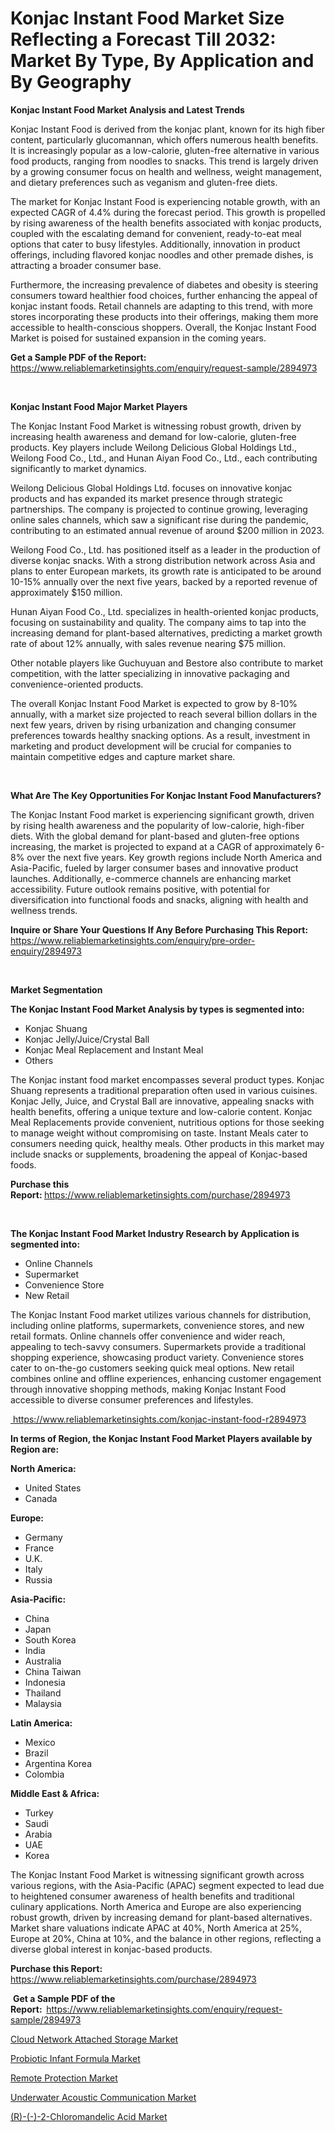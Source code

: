 <p><h1>Konjac Instant Food Market Size Reflecting a Forecast Till 2032: Market By Type, By Application and By Geography</h1></p><p><strong>Konjac Instant Food Market Analysis and Latest Trends</strong></p>
<p><p>Konjac Instant Food is derived from the konjac plant, known for its high fiber content, particularly glucomannan, which offers numerous health benefits. It is increasingly popular as a low-calorie, gluten-free alternative in various food products, ranging from noodles to snacks. This trend is largely driven by a growing consumer focus on health and wellness, weight management, and dietary preferences such as veganism and gluten-free diets.</p><p>The market for Konjac Instant Food is experiencing notable growth, with an expected CAGR of 4.4% during the forecast period. This growth is propelled by rising awareness of the health benefits associated with konjac products, coupled with the escalating demand for convenient, ready-to-eat meal options that cater to busy lifestyles. Additionally, innovation in product offerings, including flavored konjac noodles and other premade dishes, is attracting a broader consumer base.</p><p>Furthermore, the increasing prevalence of diabetes and obesity is steering consumers toward healthier food choices, further enhancing the appeal of konjac instant foods. Retail channels are adapting to this trend, with more stores incorporating these products into their offerings, making them more accessible to health-conscious shoppers. Overall, the Konjac Instant Food Market is poised for sustained expansion in the coming years.</p></p>
<p><strong>Get a Sample PDF of the Report:&nbsp;</strong> <a href="https://www.reliablemarketinsights.com/enquiry/request-sample/2894973?utm_campaign=2240&utm_medium=2&utm_source=Github&utm_content=ia&utm_term=15032025&utm_id=konjac-instant-food">https://www.reliablemarketinsights.com/enquiry/request-sample/2894973</a></p>
<p>&nbsp;</p>
<p><strong>Konjac Instant Food Major Market Players</strong></p>
<p><p>The Konjac Instant Food Market is witnessing robust growth, driven by increasing health awareness and demand for low-calorie, gluten-free products. Key players include Weilong Delicious Global Holdings Ltd., Weilong Food Co., Ltd., and Hunan Aiyan Food Co., Ltd., each contributing significantly to market dynamics.</p><p>Weilong Delicious Global Holdings Ltd. focuses on innovative konjac products and has expanded its market presence through strategic partnerships. The company is projected to continue growing, leveraging online sales channels, which saw a significant rise during the pandemic, contributing to an estimated annual revenue of around $200 million in 2023.</p><p>Weilong Food Co., Ltd. has positioned itself as a leader in the production of diverse konjac snacks. With a strong distribution network across Asia and plans to enter European markets, its growth rate is anticipated to be around 10-15% annually over the next five years, backed by a reported revenue of approximately $150 million.</p><p>Hunan Aiyan Food Co., Ltd. specializes in health-oriented konjac products, focusing on sustainability and quality. The company aims to tap into the increasing demand for plant-based alternatives, predicting a market growth rate of about 12% annually, with sales revenue nearing $75 million.</p><p>Other notable players like Guchuyuan and Bestore also contribute to market competition, with the latter specializing in innovative packaging and convenience-oriented products.</p><p>The overall Konjac Instant Food Market is expected to grow by 8-10% annually, with a market size projected to reach several billion dollars in the next few years, driven by rising urbanization and changing consumer preferences towards healthy snacking options. As a result, investment in marketing and product development will be crucial for companies to maintain competitive edges and capture market share.</p></p>
<p>&nbsp;</p>
<p><strong>What Are The Key Opportunities For Konjac Instant Food Manufacturers?</strong></p>
<p><p>The Konjac Instant Food market is experiencing significant growth, driven by rising health awareness and the popularity of low-calorie, high-fiber diets. With the global demand for plant-based and gluten-free options increasing, the market is projected to expand at a CAGR of approximately 6-8% over the next five years. Key growth regions include North America and Asia-Pacific, fueled by larger consumer bases and innovative product launches. Additionally, e-commerce channels are enhancing market accessibility. Future outlook remains positive, with potential for diversification into functional foods and snacks, aligning with health and wellness trends.</p></p>
<p><strong>Inquire or Share Your Questions If Any Before Purchasing This Report:</strong> <a href="https://www.reliablemarketinsights.com/enquiry/pre-order-enquiry/2894973?utm_campaign=2240&utm_medium=2&utm_source=Github&utm_content=ia&utm_term=15032025&utm_id=konjac-instant-food">https://www.reliablemarketinsights.com/enquiry/pre-order-enquiry/2894973</a></p>
<p>&nbsp;</p>
<p><strong>Market Segmentation</strong></p>
<p><strong>The Konjac Instant Food Market Analysis by types is segmented into:</strong></p>
<p><ul><li>Konjac Shuang</li><li>Konjac Jelly/Juice/Crystal Ball</li><li>Konjac Meal Replacement and Instant Meal</li><li>Others</li></ul></p>
<p><p>The Konjac instant food market encompasses several product types. Konjac Shuang represents a traditional preparation often used in various cuisines. Konjac Jelly, Juice, and Crystal Ball are innovative, appealing snacks with health benefits, offering a unique texture and low-calorie content. Konjac Meal Replacements provide convenient, nutritious options for those seeking to manage weight without compromising on taste. Instant Meals cater to consumers needing quick, healthy meals. Other products in this market may include snacks or supplements, broadening the appeal of Konjac-based foods.</p></p>
<p><strong>Purchase this Report:&nbsp;</strong><a href="https://www.reliablemarketinsights.com/purchase/2894973?utm_campaign=2240&utm_medium=2&utm_source=Github&utm_content=ia&utm_term=15032025&utm_id=konjac-instant-food">https://www.reliablemarketinsights.com/purchase/2894973</a></p>
<p>&nbsp;</p>
<p><strong>The Konjac Instant Food Market Industry Research by Application is segmented into:</strong></p>
<p><ul><li>Online Channels</li><li>Supermarket</li><li>Convenience Store</li><li>New Retail</li></ul></p>
<p><p>The Konjac Instant Food market utilizes various channels for distribution, including online platforms, supermarkets, convenience stores, and new retail formats. Online channels offer convenience and wider reach, appealing to tech-savvy consumers. Supermarkets provide a traditional shopping experience, showcasing product variety. Convenience stores cater to on-the-go customers seeking quick meal options. New retail combines online and offline experiences, enhancing customer engagement through innovative shopping methods, making Konjac Instant Food accessible to diverse consumer preferences and lifestyles.</p></p>
<p><a href="https://www.reliablemarketinsights.com/konjac-instant-food-r2894973?utm_campaign=2240&utm_medium=2&utm_source=Github&utm_content=ia&utm_term=15032025&utm_id=konjac-instant-food">&nbsp;https://www.reliablemarketinsights.com/konjac-instant-food-r2894973</a></p>
<p><strong>In terms of Region, the Konjac Instant Food Market Players available by Region are:</strong></p>
<p>
    <p> <strong> North America: </strong>
        <ul>
            <li>United States</li>
            <li>Canada</li>
        </ul>
        </p> 
    <p> <strong> Europe: </strong>
        <ul>
            <li>Germany</li>
            <li>France</li>
            <li>U.K.</li>
            <li>Italy</li>
            <li>Russia</li>
        </ul>
        </p> 
    <p> <strong> Asia-Pacific: </strong>
        <ul>
            <li>China</li>
            <li>Japan</li>
            <li>South Korea</li>
            <li>India</li>
            <li>Australia</li>
            <li>China Taiwan</li>
            <li>Indonesia</li>
            <li>Thailand</li>
            <li>Malaysia</li>
        </ul>
        </p> 
    <p> <strong> Latin America: </strong>
        <ul>
            <li>Mexico</li>
            <li>Brazil</li>
            <li>Argentina Korea</li>
            <li>Colombia</li>
        </ul>
        </p> 
    <p> <strong> Middle East & Africa: </strong>
        <ul>
            <li>Turkey</li>
            <li>Saudi</li>
            <li>Arabia</li>
            <li>UAE</li>
            <li>Korea</li>
        </ul>
    </p>
    </p>
<p><p>The Konjac Instant Food Market is witnessing significant growth across various regions, with the Asia-Pacific (APAC) segment expected to lead due to heightened consumer awareness of health benefits and traditional culinary applications. North America and Europe are also experiencing robust growth, driven by increasing demand for plant-based alternatives. Market share valuations indicate APAC at 40%, North America at 25%, Europe at 20%, China at 10%, and the balance in other regions, reflecting a diverse global interest in konjac-based products.</p></p>
<p><strong>Purchase this Report: </strong><a href="https://www.reliablemarketinsights.com/purchase/2894973?utm_campaign=2240&utm_medium=2&utm_source=Github&utm_content=ia&utm_term=15032025&utm_id=konjac-instant-food">https://www.reliablemarketinsights.com/purchase/2894973</a></p>
<p>&nbsp;<strong>Get a Sample PDF of the Report:&nbsp;&nbsp;</strong><a href="https://www.reliablemarketinsights.com/enquiry/request-sample/2894973?utm_campaign=2240&utm_medium=2&utm_source=Github&utm_content=ia&utm_term=15032025&utm_id=konjac-instant-food">https://www.reliablemarketinsights.com/enquiry/request-sample/2894973</a></p>
<p><strong></strong></p>
<p><p><a href="https://www.linkedin.com/pulse/competitive-landscape-revenue-forecast-cloud-network-attached-2g1lf?utm_campaign=2240&utm_medium=2&utm_source=Github&utm_content=ia&utm_term=15032025&utm_id=konjac-instant-food">Cloud Network Attached Storage Market</a></p><p><a href="https://github.com/miehldobin1w/Market-Research-Report-List-1/blob/main/probiotic-infant-formula-market.md?utm_campaign=2240&utm_medium=2&utm_source=Github&utm_content=ia&utm_term=15032025&utm_id=konjac-instant-food">Probiotic Infant Formula Market</a></p><p><a href="https://www.linkedin.com/pulse/latest-trends-remote-protection-market-strong-growth-competition-zzfff?utm_campaign=2240&utm_medium=2&utm_source=Github&utm_content=ia&utm_term=15032025&utm_id=konjac-instant-food">Remote Protection Market</a></p><p><a href="https://www.linkedin.com/pulse/underwater-acoustic-communication-market-analysis-forecast-4qvtf?utm_campaign=2240&utm_medium=2&utm_source=Github&utm_content=ia&utm_term=15032025&utm_id=konjac-instant-food">Underwater Acoustic Communication Market</a></p><p><a href="https://github.com/lickoalyanep/Market-Research-Report-List-1/blob/main/r-2-chloromandelic-acid-market.md?utm_campaign=2240&utm_medium=2&utm_source=Github&utm_content=ia&utm_term=15032025&utm_id=konjac-instant-food">(R)-(-)-2-Chloromandelic Acid Market</a></p></p>